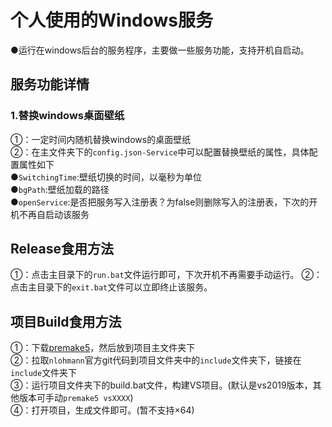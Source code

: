 # 个人使用的Windows服务
  ●运行在windows后台的服务程序，主要做一些服务功能，支持开机自启动。
  ## 服务功能详情
  ### 1.替换windows桌面壁纸
  ①：一定时间内随机替换windows的桌面壁纸  
  ②：在主文件夹下的`config.json-Service`中可以配置替换壁纸的属性，具体配置属性如下  
  ●`SwitchingTime`:壁纸切换的时间，以毫秒为单位  
  ●`bgPath`:壁纸加载的路径  
  ●`openService`:是否把服务写入注册表？为false则删除写入的注册表，下次的开机不再自启动该服务  
  ## Release食用方法  
  ①：点击主目录下的`run.bat`文件运行即可，下次开机不再需要手动运行。
  ②：点击主目录下的`exit.bat`文件可以立即终止该服务。  
  ## 项目Build食用方法  
  ①：下载[premake5](https://premake.github.io/)，然后放到项目主文件夹下  
  ②：拉取`nlohmann`官方git代码到项目文件夹中的`include`文件夹下，链接在`include`文件夹下  
  ③：运行项目文件夹下的build.bat文件，构建VS项目。(默认是vs2019版本，其他版本可手动`premake5 vsXXXX`)  
  ④：打开项目，生成文件即可。(暂不支持×64)
  
  
  

